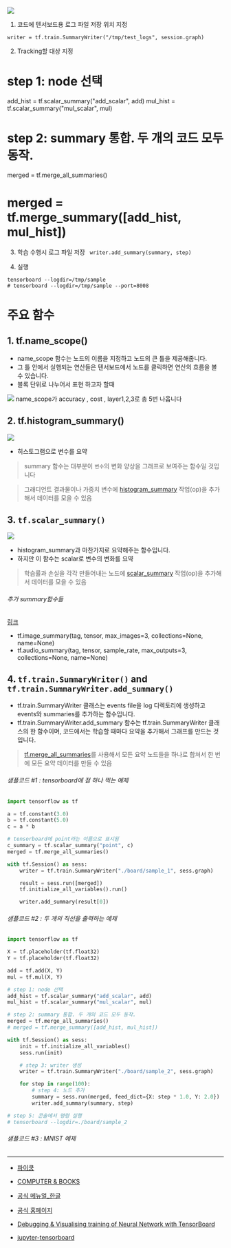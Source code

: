 ![](https://i.imgur.com/CMjq8n4.png)

1. 코드에 텐서보드용 로그 파일 저장 위치 지정
```
writer = tf.train.SummaryWriter("/tmp/test_logs", session.graph)
```

2. Tracking할 대상 지정 

# step 1: node 선택
add_hist = tf.scalar_summary("add_scalar", add)
mul_hist = tf.scalar_summary("mul_scalar", mul)

# step 2: summary 통합. 두 개의 코드 모두 동작.
merged = tf.merge_all_summaries()
# merged = tf.merge_summary([add_hist, mul_hist])


3. 학습 수행시 로그 파일 저장 ` writer.add_summary(summary, step)`


4. 실행 

```
tensorboard --logdir=/tmp/sample
# tensorboard --logdir=/tmp/sample --port=8008
```

# 주요 함수
## 1. tf.name_scope()
- name_scope 함수는 노드의 이름을 지정하고 노드의 큰 틀을 제공해줍니다. 
- 그 틀 안에서 실행되는 연산들은 텐서보드에서 노드를 클릭하면 연산의 흐름을 볼 수 있습니다.
- 블록 단위로 나누어서 표현 하고자 할때

![](https://1.bp.blogspot.com/-INCrGDDl-Ow/V7W1dzBGjGI/AAAAAAAAIGA/wKj5QuDCm1oa_XKL0kgbbXS72cSksO3cgCK4B/s640/ScreenShot_20160812235353.png)
name_scope가 accuracy , cost , layer1,2,3로 총 5번 나옵니다

## 2.  tf.histogram_summary()
![](https://2.bp.blogspot.com/-18Ljre-zZmk/V7W6BVjt1AI/AAAAAAAAIGM/g4FkqSAM7iYZh26pT0xIQUOUnjnHSwW2gCK4B/s640/ScreenShot_20160812235353.png)
- 히스토그램으로 변수를 요약

> summary 함수는 대부분이 `변수`의 변화 양상을 그래프로 보여주는 함수일 것입니다

> 그래디언트 결과물이나 가중치 변수에 [histogram_summary](https://tensorflowkorea.gitbooks.io/tensorflow-kr/g3doc/api_docs/python/train.html#histogram_summary) 작업(op)을 추가해서 데이터를 모을 수 있음

## 3. `tf.scalar_summary()`
![](https://2.bp.blogspot.com/-kT8RsG5nUjE/V7W72y6nrEI/AAAAAAAAIGY/YPuE6LERrbQUxaGDOEHZVP2mGeodJMSngCK4B/s640/ScreenShot_20160812235353.png)
- histogram_summary과 마찬가지로 요약해주는 함수입니다. 
- 하지만 이 함수는 scalar로 변수의 변화를 요약

> 학습률과 손실을 각각 만들어내는 노드에 [scalar_summary](https://tensorflowkorea.gitbooks.io/tensorflow-kr/g3doc/api_docs/python/train.html#summary-operations) 작업(op)을 추가해서 데이터를 모을 수 있음

###### 추가 summary함수들 
[링크](https://tensorflowkorea.gitbooks.io/tensorflow-kr/g3doc/api_docs/python/train.html#summary-operations)

- tf.image_summary(tag, tensor, max_images=3, collections=None, name=None)
- tf.audio_summary(tag, tensor, sample_rate, max_outputs=3, collections=None, name=None)


## 4. `tf.train.SummaryWriter()` and `tf.train.SummaryWriter.add_summary()`
- tf.train.SummaryWriter 클래스는 events file을 log 디렉토리에 생성하고 events와 summaries를 추가하는 함수입니다.
- tf.train.SummaryWriter.add_summary 함수는 tf.train.SummaryWriter 클래스의 한 함수이며, 코드에서는 학습할 때마다 요약을 추가해서 그래프를 만드는 것입니다.

>  [tf.merge_all_summaries](https://tensorflowkorea.gitbooks.io/tensorflow-kr/g3doc/api_docs/python/train.html#merge_all_summaries)를 사용해서 모든 요약 노드들을 하나로 합쳐서 한 번에 모든 요약 데이터를 만들 수 있음

###### 샘플코드 #1 : tensorboard에 점 하나 찍는 예제

```python
import tensorflow as tf

a = tf.constant(3.0)
b = tf.constant(5.0)
c = a * b

# tensorboard에 point라는 이름으로 표시됨
c_summary = tf.scalar_summary("point", c)
merged = tf.merge_all_summaries()

with tf.Session() as sess:
    writer = tf.train.SummaryWriter("./board/sample_1", sess.graph)

    result = sess.run([merged])
    tf.initialize_all_variables().run()

    writer.add_summary(result[0])
```

###### 샘플코드 #2 : 두 개의 직선을 출력하는 예제

```python
import tensorflow as tf

X = tf.placeholder(tf.float32)
Y = tf.placeholder(tf.float32)

add = tf.add(X, Y)
mul = tf.mul(X, Y)

# step 1: node 선택
add_hist = tf.scalar_summary("add_scalar", add)
mul_hist = tf.scalar_summary("mul_scalar", mul)

# step 2: summary 통합. 두 개의 코드 모두 동작.
merged = tf.merge_all_summaries()
# merged = tf.merge_summary([add_hist, mul_hist])

with tf.Session() as sess:
    init = tf.initialize_all_variables()
    sess.run(init)

    # step 3: writer 생성
    writer = tf.train.SummaryWriter("./board/sample_2", sess.graph)

    for step in range(100):
        # step 4: 노드 추가
        summary = sess.run(merged, feed_dict={X: step * 1.0, Y: 2.0})
        writer.add_summary(summary, step)

# step 5: 콘솔에서 명령 실행
# tensorboard --logdir=./board/sample_2
```

###### 샘플코드 #3 : MNIST 예제


---

- [파이쿵](http://pythonkim.tistory.com/39)
- [COMPUTER & BOOKS](http://byungjin-study.blogspot.com/2016/08/tensorboard.html)
- [공식 메뉴얼_한글](https://tensorflowkorea.gitbooks.io/tensorflow-kr/g3doc/how_tos/summaries_and_tensorboard/)
- [공식 홈페이지](https://github.com/tensorflow/tensorflow/blob/master/tensorflow/tensorboard/README.md)

- [Debugging & Visualising training of Neural Network with TensorBoard](https://www.analyticsvidhya.com/blog/2017/07/debugging-neural-network-with-tensorboard/)

- [jupyter-tensorboard](https://github.com/lspvic/jupyter_tensorboard)
